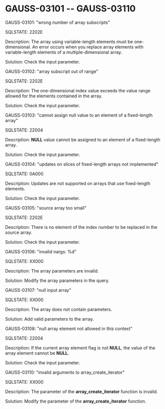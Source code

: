 # GAUSS-03101 -- GAUSS-03110<a name="EN-US_TOPIC_0302073524"></a>

GAUSS-03101: "wrong number of array subscripts"

SQLSTATE: 2202E

Description: The array using variable-length elements must be one-dimensional. An error occurs when you replace array elements with variable-length elements of a multiple-dimensional array.

Solution: Check the input parameter.

GAUSS-03102: "array subscript out of range"

SQLSTATE: 2202E

Description: The one-dimensional index value exceeds the value range allowed for the elements contained in the array.

Solution: Check the input parameter.

GAUSS-03103: "cannot assign null value to an element of a fixed-length array"

SQLSTATE: 22004

Description:  **NULL**  value cannot be assigned to an element of a fixed-length array.

Solution: Check the input parameter.

GAUSS-03104: "updates on slices of fixed-length arrays not implemented"

SQLSTATE: 0A000

Description: Updates are not supported on arrays that use fixed-length elements.

Solution: Check the input parameter.

GAUSS-03105: "source array too small"

SQLSTATE: 2202E

Description: There is no element of the index number to be replaced in the source array.

Solution: Check the input parameter.

GAUSS-03106: "invalid nargs: %d"

SQLSTATE: XX000

Description: The array parameters are invalid.

Solution: Modify the array parameters in the query.

GAUSS-03107: "null input array"

SQLSTATE: XX000

Description: The array does not contain parameters.

Solution: Add valid parameters to the array.

GAUSS-03108: "null array element not allowed in this context"

SQLSTATE: 22004

Description: If the current array element flag is not  **NULL**, the value of the array element cannot be  **NULL**.

Solution: Check the input parameter.

GAUSS-03110: "invalid arguments to array\_create\_iterator"

SQLSTATE: XX000

Description: The parameter of the  **array\_create\_iterator**  function is invalid.

Solution: Modify the parameter of the  **array\_create\_iterator**  function.

